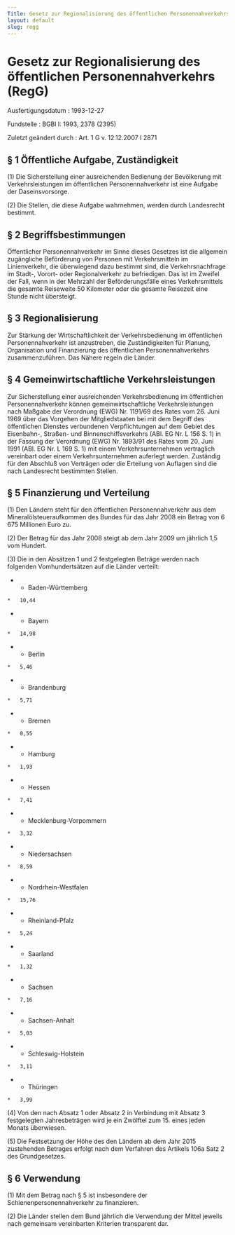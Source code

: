 ```yaml
---
Title: Gesetz zur Regionalisierung des öffentlichen Personennahverkehrs
layout: default
slug: regg
---
```


# Gesetz zur Regionalisierung des öffentlichen Personennahverkehrs (RegG)

Ausfertigungsdatum
:   1993-12-27

Fundstelle
:   BGBl I: 1993, 2378 (2395)

Zuletzt geändert durch
:   Art. 1 G v. 12.12.2007 I 2871


## § 1 Öffentliche Aufgabe, Zuständigkeit

(1) Die Sicherstellung einer ausreichenden Bedienung der Bevölkerung
mit Verkehrsleistungen im öffentlichen Personennahverkehr ist eine
Aufgabe der Daseinsvorsorge.

(2) Die Stellen, die diese Aufgabe wahrnehmen, werden durch
Landesrecht bestimmt.


## § 2 Begriffsbestimmungen

Öffentlicher Personennahverkehr im Sinne dieses Gesetzes ist die
allgemein zugängliche Beförderung von Personen mit Verkehrsmitteln im
Linienverkehr, die überwiegend dazu bestimmt sind, die
Verkehrsnachfrage im Stadt-, Vorort- oder Regionalverkehr zu
befriedigen. Das ist im Zweifel der Fall, wenn in der Mehrzahl der
Beförderungsfälle eines Verkehrsmittels die gesamte Reiseweite 50
Kilometer oder die gesamte Reisezeit eine Stunde nicht übersteigt.


## § 3 Regionalisierung

Zur Stärkung der Wirtschaftlichkeit der Verkehrsbedienung im
öffentlichen Personennahverkehr ist anzustreben, die Zuständigkeiten
für Planung, Organisation und Finanzierung des öffentlichen
Personennahverkehrs zusammenzuführen. Das Nähere regeln die Länder.


## § 4 Gemeinwirtschaftliche Verkehrsleistungen

Zur Sicherstellung einer ausreichenden Verkehrsbedienung im
öffentlichen Personennahverkehr können gemeinwirtschaftliche
Verkehrsleistungen nach Maßgabe der Verordnung (EWG) Nr. 1191/69 des
Rates vom 26. Juni 1969 über das Vorgehen der Mitgliedstaaten bei mit
dem Begriff des öffentlichen Dienstes verbundenen Verpflichtungen auf
dem Gebiet des Eisenbahn-, Straßen- und Binnenschiffsverkehrs (ABl. EG
Nr. L 156 S. 1) in der Fassung der Verordnung (EWG) Nr. 1893/91 des
Rates vom 20. Juni 1991 (ABl. EG Nr. L 169 S. 1) mit einem
Verkehrsunternehmen vertraglich vereinbart oder einem
Verkehrsunternehmen auferlegt werden. Zuständig für den Abschluß von
Verträgen oder die Erteilung von Auflagen sind die nach Landesrecht
bestimmten Stellen.


## § 5 Finanzierung und Verteilung

(1) Den Ländern steht für den öffentlichen Personennahverkehr aus dem
Mineralölsteueraufkommen des Bundes für das Jahr 2008 ein Betrag von 6
675 Millionen Euro zu.

(2) Der Betrag für das Jahr 2008 steigt ab dem Jahr 2009 um jährlich
1,5 vom Hundert.

(3) Die in den Absätzen 1 und 2 festgelegten Beträge werden nach
folgenden Vomhundertsätzen auf die Länder verteilt:

*    *   Baden-Württemberg

    *   10,44


*    *   Bayern

    *   14,98


*    *   Berlin

    *   5,46


*    *   Brandenburg

    *   5,71


*    *   Bremen

    *   0,55


*    *   Hamburg

    *   1,93


*    *   Hessen

    *   7,41


*    *   Mecklenburg-Vorpommern

    *   3,32


*    *   Niedersachsen

    *   8,59


*    *   Nordrhein-Westfalen

    *   15,76


*    *   Rheinland-Pfalz

    *   5,24


*    *   Saarland

    *   1,32


*    *   Sachsen

    *   7,16


*    *   Sachsen-Anhalt

    *   5,03


*    *   Schleswig-Holstein

    *   3,11


*    *   Thüringen

    *   3,99




(4) Von den nach Absatz 1 oder Absatz 2 in Verbindung mit Absatz 3
festgelegten Jahresbeträgen wird je ein Zwölftel zum 15. eines jeden
Monats überwiesen.

(5) Die Festsetzung der Höhe des den Ländern ab dem Jahr 2015
zustehenden Betrages erfolgt nach dem Verfahren des Artikels 106a Satz
2 des Grundgesetzes.


## § 6 Verwendung

(1) Mit dem Betrag nach § 5 ist insbesondere der
Schienenpersonennahverkehr zu finanzieren.

(2) Die Länder stellen dem Bund jährlich die Verwendung der Mittel
jeweils nach gemeinsam vereinbarten Kriterien transparent dar.


